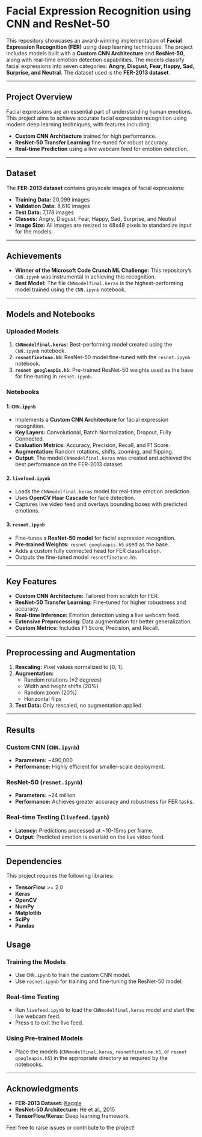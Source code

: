 # Facial Expression Recognition using CNN and ResNet-50

This repository showcases an award-winning implementation of **Facial Expression Recognition (FER)** using deep learning techniques. The project includes models built with a **Custom CNN Architecture** and **ResNet-50**, along with real-time emotion detection capabilities. The models classify facial expressions into seven categories: **Angry, Disgust, Fear, Happy, Sad, Surprise, and Neutral**. The dataset used is the **FER-2013 dataset**.

---

## Project Overview

Facial expressions are an essential part of understanding human emotions. This project aims to achieve accurate facial expression recognition using modern deep learning techniques, with features including:

- **Custom CNN Architecture** trained for high performance.
- **ResNet-50 Transfer Learning** fine-tuned for robust accuracy.
- **Real-time Prediction** using a live webcam feed for emotion detection.

---

## Dataset

The **FER-2013 dataset** contains grayscale images of facial expressions:

- **Training Data:** 20,099 images  
- **Validation Data:** 8,610 images  
- **Test Data:** 7,178 images  
- **Classes:** Angry, Disgust, Fear, Happy, Sad, Surprise, and Neutral  
- **Image Size:** All images are resized to 48x48 pixels to standardize input for the models.

---

## Achievements

- **Winner of the Microsoft Code Crunch ML Challenge:** This repository’s `CNN.ipynb` was instrumental in achieving this recognition.
- **Best Model:** The file `CNNmodelfinal.keras` is the highest-performing model trained using the `CNN.ipynb` notebook.

---

## Models and Notebooks

### **Uploaded Models**

1. **`CNNmodelfinal.keras`:** Best-performing model created using the `CNN.ipynb` notebook.  
2. **`resnetfinetune.h5`:** ResNet-50 model fine-tuned with the `resnet.ipynb` notebook.  
3. **`resnet googleapis.h5`:** Pre-trained ResNet-50 weights used as the base for fine-tuning in `resnet.ipynb`.  

### **Notebooks**

#### 1. `CNN.ipynb`
- Implements a **Custom CNN Architecture** for facial expression recognition.
- **Key Layers:** Convolutional, Batch Normalization, Dropout, Fully Connected.
- **Evaluation Metrics:** Accuracy, Precision, Recall, and F1 Score.
- **Augmentation:** Random rotations, shifts, zooming, and flipping.
- **Output:** The model `CNNmodelfinal.keras` was created and achieved the best performance on the FER-2013 dataset.

#### 2. `livefeed.ipynb`
- Loads the `CNNmodelfinal.keras` model for real-time emotion prediction.
- Uses **OpenCV Haar Cascade** for face detection.
- Captures live video feed and overlays bounding boxes with predicted emotions.

#### 3. `resnet.ipynb`
- Fine-tunes a **ResNet-50 model** for facial expression recognition.
- **Pre-trained Weights:** `resnet googleapis.h5` used as the base.
- Adds a custom fully connected head for FER classification.
- Outputs the fine-tuned model `resnetfinetune.h5`.

---

## Key Features

- **Custom CNN Architecture:** Tailored from scratch for FER.
- **ResNet-50 Transfer Learning:** Fine-tuned for higher robustness and accuracy.
- **Real-time Inference:** Emotion detection using a live webcam feed.
- **Extensive Preprocessing:** Data augmentation for better generalization.
- **Custom Metrics:** Includes F1 Score, Precision, and Recall.

---

## Preprocessing and Augmentation

1. **Rescaling:** Pixel values normalized to [0, 1].  
2. **Augmentation:**  
   - Random rotations (±2 degrees)  
   - Width and height shifts (20%)  
   - Random zoom (20%)  
   - Horizontal flips  
3. **Test Data:** Only rescaled, no augmentation applied.

---

## Results

### **Custom CNN (`CNN.ipynb`)**
- **Parameters:** ~490,000  
- **Performance:** Highly efficient for smaller-scale deployment.

### **ResNet-50 (`resnet.ipynb`)**
- **Parameters:** ~24 million  
- **Performance:** Achieves greater accuracy and robustness for FER tasks.

### **Real-time Testing (`livefeed.ipynb`)**
- **Latency:** Predictions processed at ~10-15ms per frame.  
- **Output:** Predicted emotion is overlaid on the live video feed.

---

## Dependencies

This project requires the following libraries:

- **TensorFlow** >= 2.0  
- **Keras**  
- **OpenCV**  
- **NumPy**  
- **Matplotlib**  
- **SciPy**  
- **Pandas**  

## Usage

### **Training the Models**
- Use `CNN.ipynb` to train the custom CNN model.  
- Use `resnet.ipynb` for training and fine-tuning the ResNet-50 model.

### **Real-time Testing**
- Run `livefeed.ipynb` to load the `CNNmodelfinal.keras` model and start the live webcam feed.  
- Press `Q` to exit the live feed.

### **Using Pre-trained Models**
- Place the models (`CNNmodelfinal.keras`, `resnetfinetune.h5`, or `resnet googleapis.h5`) in the appropriate directory as required by the notebooks.

---

## Acknowledgments

- **FER-2013 Dataset:** [Kaggle](https://www.kaggle.com/datasets/deadskull7/fer2013)  
- **ResNet-50 Architecture:** He et al., 2015  
- **TensorFlow/Keras:** Deep learning framework.  

Feel free to raise issues or contribute to the project!

